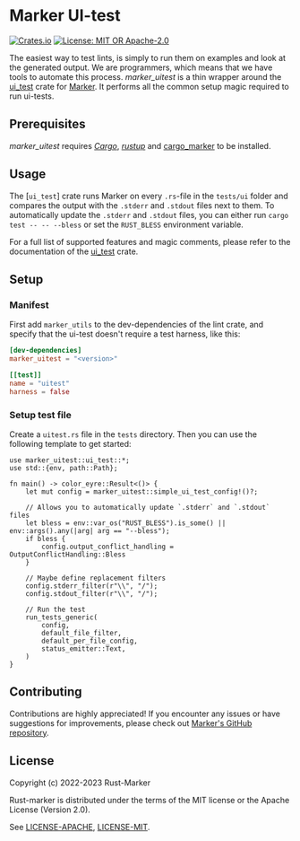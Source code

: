 # Marker UI-test

[![Crates.io](https://img.shields.io/crates/v/marker_uitest.svg)](https://crates.io/crates/marker_uitest)
[![License: MIT OR Apache-2.0](https://img.shields.io/crates/l/marker_uitest.svg)](#license)

The easiest way to test lints, is simply to run them on examples and look at the generated output. We are programmers, which means that we have tools to automate this process. *marker_uitest* is a thin wrapper around the [ui_test] crate for [Marker]. It performs all the common setup magic required to run ui-tests.

[ui_test]: https://crates.io/crates/ui_test
[Marker]: https://github.com/rust-marker/marker

## Prerequisites

*marker_uitest* requires *[Cargo]*, *[rustup]* and [cargo_marker] to be installed.

[Cargo]: https://github.com/rust-lang/cargo/
[rustup]: https://github.com/rust-lang/rustup/
[cargo_marker]: https://crates.io/crates/cargo_marker

## Usage

The [`ui_test`] crate runs Marker on every `.rs`-file in the `tests/ui` folder and compares the output with the `.stderr` and `.stdout` files next to them. To automatically update the `.stderr` and `.stdout` files, you can either run `cargo test -- -- --bless` or set the `RUST_BLESS` environment variable.

For a full list of supported features and magic comments, please refer to the documentation of the [ui_test] crate.

## Setup

### Manifest

First add `marker_utils` to the dev-dependencies of the lint crate, and specify that the ui-test doesn't require a test harness, like this:

```toml
[dev-dependencies]
marker_uitest = "<version>"

[[test]]
name = "uitest"
harness = false
```

### Setup test file

Create a `uitest.rs` file in the `tests` directory. Then you can use the following template to get started:

```rust,ignore
use marker_uitest::ui_test::*;
use std::{env, path::Path};

fn main() -> color_eyre::Result<()> {
    let mut config = marker_uitest::simple_ui_test_config!()?;
    
    // Allows you to automatically update `.stderr` and `.stdout` files
    let bless = env::var_os("RUST_BLESS").is_some() || env::args().any(|arg| arg == "--bless");
    if bless {
        config.output_conflict_handling = OutputConflictHandling::Bless
    }

    // Maybe define replacement filters
    config.stderr_filter(r"\\", "/");
    config.stdout_filter(r"\\", "/");

    // Run the test
    run_tests_generic(
        config,
        default_file_filter,
        default_per_file_config,
        status_emitter::Text,
    )
}
```

## Contributing

Contributions are highly appreciated! If you encounter any issues or have suggestions for improvements, please check out [Marker's GitHub repository](https://github.com/rust-marker/marker).

## License

Copyright (c) 2022-2023 Rust-Marker

Rust-marker is distributed under the terms of the MIT license or the Apache License (Version 2.0).

See [LICENSE-APACHE](https://github.com/rust-marker/marker/blob/master/LICENSE-APACHE), [LICENSE-MIT](https://github.com/rust-marker/marker/blob/master/LICENSE-MIT).

